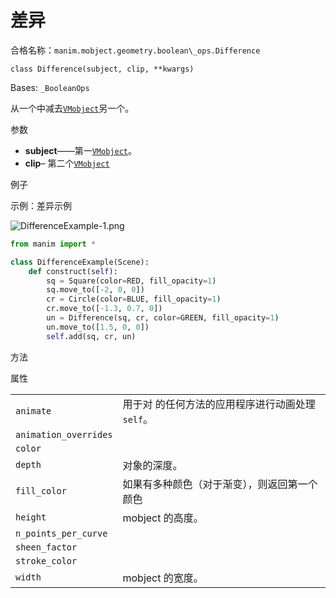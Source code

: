 # 差异

合格名称：`manim.mobject.geometry.boolean\_ops.Difference`

`class Difference(subject, clip, **kwargs)`

Bases: `_BooleanOps`

从一个中减去[`VMobject`]()另一个。

参数

- **subject**——第一[`VMobject`]()。
- **clip**– 第二个[`VMobject`]()

例子

示例：差异示例

![DifferenceExample-1.png](../static/DifferenceExample-1.png)

```py
from manim import *

class DifferenceExample(Scene):
    def construct(self):
        sq = Square(color=RED, fill_opacity=1)
        sq.move_to([-2, 0, 0])
        cr = Circle(color=BLUE, fill_opacity=1)
        cr.move_to([-1.3, 0.7, 0])
        un = Difference(sq, cr, color=GREEN, fill_opacity=1)
        un.move_to([1.5, 0, 0])
        self.add(sq, cr, un)
```

方法



属性

|||
|-|-|
`animate`|用于对 的任何方法的应用程序进行动画处理`self`。
`animation_overrides`|
`color`|
`depth`|对象的深度。
`fill_color`|如果有多种颜色（对于渐变），则返回第一个颜色
`height`|mobject 的高度。
`n_points_per_curve`|
`sheen_factor`|
`stroke_color`|
`width`|mobject 的宽度。
